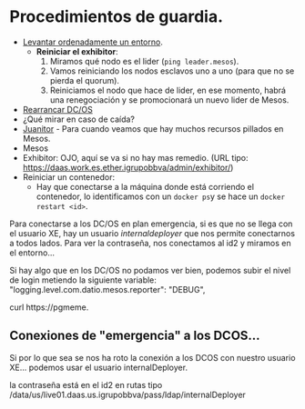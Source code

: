 # Procedimientos de guardia.

* [Levantar ordenadamente un entorno](https://datiobd.atlassian.net/wiki/spaces/OP/pages/126222470/Platform+boot+up+procedure).
    - **Reiniciar el exhibitor**:
        1. Miramos qué nodo es el lider (`ping leader.mesos`).
        2. Vamos reiniciando los nodos esclavos uno a uno (para que no se pierda el quorum).
        3. Reiniciamos el nodo que hace de lider, en ese momento, habrá una renegociación y se promocionará un nuevo lider de Mesos.
* [Rearrancar DC/OS](https://datiobd.atlassian.net/wiki/spaces/OP/pages/88541924)
* ¿Qué mirar en caso de caída?
* [Juanitor](https://datiobd.atlassian.net/wiki/spaces/OP/pages/582320171/Juanitor.+Limpieza+recursos+reservados+en+Mesos) - Para cuando veamos que hay muchos recursos pillados en Mesos.
* Mesos
* Exhibitor: OJO, aquí se va si no hay mas remedio. (URL tipo: https://daas.work.es.ether.igrupobbva/admin/exhibitor/)
* Reiniciar un contenedor:
    - Hay que conectarse a la máquina donde está corriendo el contenedor, lo identificamos con un `docker ps`y se hace un `docker restart <id>`.

Para conectarse a los DC/OS en plan emergencia, si es que no se llega con el usuario XE, hay un usuario _internaldeployer_ que nos permite conectarnos a todos lados. Para ver la contraseña, nos conectamos al id2 y miramos en el entorno...

Si hay algo que en los DC/OS no podamos ver bien, podemos subir el nivel de login metiendo la siguiente variable: 
    "logging.level.com.datio.mesos.reporter": "DEBUG",

curl https://pgmeme.

## Conexiones de "emergencia" a los DCOS...

Si por lo que sea se nos ha roto la conexión a los DCOS con nuestro usuario XE... podemos usar el usuario internalDeployer.

la contraseña está en el id2 en rutas tipo /data/us/live01.daas.us.igrupobbva/pass/ldap/internalDeployer

